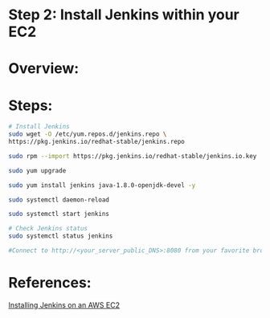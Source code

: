 # Step 2: Install Jenkins within your EC2
# Overview:

# Steps:
```bash
# Install Jenkins
sudo wget -O /etc/yum.repos.d/jenkins.repo \
https://pkg.jenkins.io/redhat-stable/jenkins.repo

sudo rpm --import https://pkg.jenkins.io/redhat-stable/jenkins.io.key

sudo yum upgrade

sudo yum install jenkins java-1.8.0-openjdk-devel -y

sudo systemctl daemon-reload

sudo systemctl start jenkins

# Check Jenkins status
sudo systemctl status jenkins

#Connect to http://<your_server_public_DNS>:8080 from your favorite browser. You will be able to access Jenkins through its management interface

```
# References:
[Installing Jenkins on an AWS EC2](https://www.jenkins.io/doc/tutorials/tutorial-for-installing-jenkins-on-AWS/)